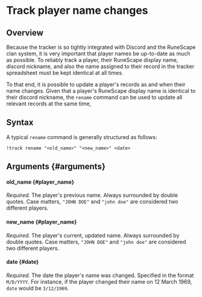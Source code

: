 # Track player name changes

## Overview

Because the tracker is so tightly integrated with Discord and the RuneScape clan system, it is very important that player names be up-to-date as much as possible. To reliably track a player, their RuneScape display name, discord nickname, and also the name assigned to their record in the tracker spreadsheet must be kept identical at all times.

To that end, it is possible to update a player's records as and when their name changes. Given that a player's RuneScape display name is identical to their discord nickname, the `rename` command can be used to update all relevant records at the same time,

## Syntax

A typical `rename` command is generally structured as follows:

```text
!track rename "<old_name>" "<new_name>" <date>
```

## Arguments {#arguments}

#### old\_name {#player_name}

_Required._ The player's previous name. Always surrounded by double quotes. Case matters, `"JOHN DOE"` and `"john doe"` are considered two different players.

#### new\_name {#player_name}

_Required._ The player's current, updated name. Always surrounded by double quotes. Case matters, `"JOHN DOE"` and `"john doe"` are considered two different players.

#### date {#date}

_Required._ The date the player's name was changed. Specified in the format `M/D/YYYY`. For instance, if the player changed their name on 12 March 1969, `date` would be `3/12/1969`.  



